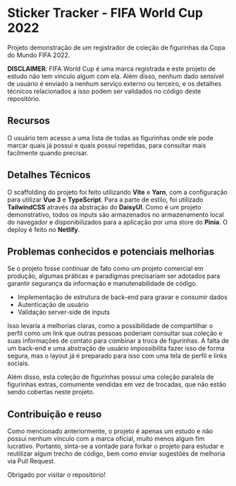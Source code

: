# Sticker Tracker - FIFA World Cup 2022
Projeto demonstração de um registrador de coleção de figurinhas da Copa do Mundo FIFA 2022.

**DISCLAIMER**: FIFA World Cup é uma marca registrada e este projeto de estudo não tem vínculo algum com ela. Além disso, nenhum dado sensível de usuário é enviado a nenhum serviço externo ou terceiro, e os detalhes técnicos relacionados a isso podem ser validados no código deste repositório.

## Recursos
O usuário tem acesso a uma lista de todas as figurinhas onde ele pode marcar quais já possui e quais possui repetidas, para consultar mais facilmente quando precisar.

## Detalhes Técnicos
O scaffolding do projeto foi feito utilizando **Vite** e **Yarn**, com a configuração para utilizar **Vue 3** e **TypeScript**. Para a parte de estilo, foi utilizado **TailwindCSS** através da abstração do **DaisyUI**. Como é um projeto demonstrativo, todos os inputs são armazenados no armazenamento local do navegador e disponibilizados para a aplicação por uma store do **Pinia**. O deploy é feito no **Netlify**.

## Problemas conhecidos e potenciais melhorias
Se o projeto fosse continuar de fato como um projeto comercial em produção, algumas práticas e paradigmas precisariam ser adotados para garantir segurança da informação e manutenabilidade de código.

- Implementação de estrutura de back-end para gravar e consumir dados
- Autenticação de usuário
- Validação server-side de inputs

Isso levaria a melhorias claras, como a possibilidade de compartilhar o perfil como um link que outras pessoas poderiam consultar sua coleção e suas informações de contato para combinar a troca de figurinhas. A falta de um back-end e uma abstração de usuário impossibilita fazer isso de forma segura, mas o layout já é preparado para isso com uma tela de perfil e links sociais.

Além disso, esta coleção de figurinhas possui uma coleção paralela de figurinhas extras, comumente vendidas em vez de trocadas, que não estão sendo cobertas neste projeto.

## Contribuição e reuso
Como mencionado anteriormente, o projeto é apenas um estudo e não possui nenhum vínculo com a marca oficial, muito menos algum fim lucrativo. Portanto, sinta-se a vontade para forkar o projeto para estudar e reutilizar algum trecho de código, bem como enviar sugestões de melhoria via Pull Request.

Obrigado por visitar o repositório!